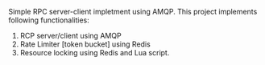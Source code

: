 Simple RPC server-client impletment using AMQP. This project implements following functionalities:
1. RCP server/client using AMQP
2. Rate Limiter [token bucket] using Redis
3. Resource locking using Redis and Lua script.
